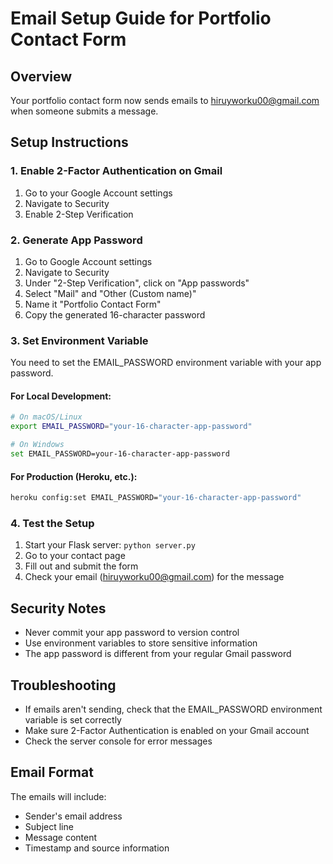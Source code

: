 # Email Setup Guide for Portfolio Contact Form

## Overview
Your portfolio contact form now sends emails to hiruyworku00@gmail.com when someone submits a message.

## Setup Instructions

### 1. Enable 2-Factor Authentication on Gmail
1. Go to your Google Account settings
2. Navigate to Security
3. Enable 2-Step Verification

### 2. Generate App Password
1. Go to Google Account settings
2. Navigate to Security
3. Under "2-Step Verification", click on "App passwords"
4. Select "Mail" and "Other (Custom name)"
5. Name it "Portfolio Contact Form"
6. Copy the generated 16-character password

### 3. Set Environment Variable
You need to set the EMAIL_PASSWORD environment variable with your app password.

#### For Local Development:
```bash
# On macOS/Linux
export EMAIL_PASSWORD="your-16-character-app-password"

# On Windows
set EMAIL_PASSWORD=your-16-character-app-password
```

#### For Production (Heroku, etc.):
```bash
heroku config:set EMAIL_PASSWORD="your-16-character-app-password"
```

### 4. Test the Setup
1. Start your Flask server: `python server.py`
2. Go to your contact page
3. Fill out and submit the form
4. Check your email (hiruyworku00@gmail.com) for the message

## Security Notes
- Never commit your app password to version control
- Use environment variables to store sensitive information
- The app password is different from your regular Gmail password

## Troubleshooting
- If emails aren't sending, check that the EMAIL_PASSWORD environment variable is set correctly
- Make sure 2-Factor Authentication is enabled on your Gmail account
- Check the server console for error messages

## Email Format
The emails will include:
- Sender's email address
- Subject line
- Message content
- Timestamp and source information 